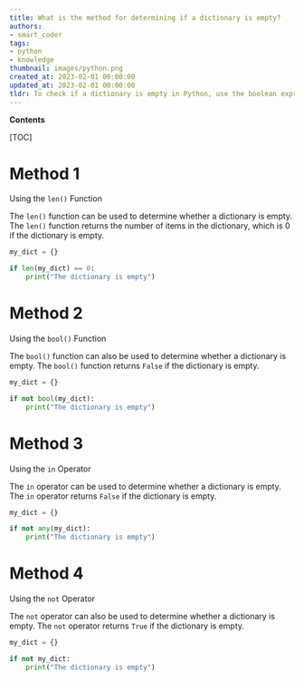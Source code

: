 ```yaml
---
title: What is the method for determining if a dictionary is empty?
authors:
- smart_coder
tags:
- python
- knowledge
thumbnail: images/python.png
created_at: 2023-02-01 00:00:00
updated_at: 2023-02-01 00:00:00
tldr: To check if a dictionary is empty in Python, use the boolean expression `not dict` or `len(dict) == 0`.
---
```


**Contents**

[TOC]

# Method 1

Using the `len()` Function

The `len()` function can be used to determine whether a dictionary is empty. The `len()` function returns the number of items in the dictionary, which is 0 if the dictionary is empty.

```python
my_dict = {}

if len(my_dict) == 0:
    print("The dictionary is empty")
```

# Method 2

Using the `bool()` Function

The `bool()` function can also be used to determine whether a dictionary is empty. The `bool()` function returns `False` if the dictionary is empty.

```python
my_dict = {}

if not bool(my_dict):
    print("The dictionary is empty")
```

# Method 3

Using the `in` Operator

The `in` operator can be used to determine whether a dictionary is empty. The `in` operator returns `False` if the dictionary is empty.

```python
my_dict = {}

if not any(my_dict):
    print("The dictionary is empty")
```

# Method 4

Using the `not` Operator

The `not` operator can also be used to determine whether a dictionary is empty. The `not` operator returns `True` if the dictionary is empty.

```python
my_dict = {}

if not my_dict:
    print("The dictionary is empty")
```
